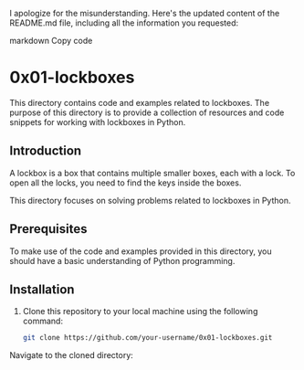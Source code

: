 
I apologize for the misunderstanding. Here's the updated content of the README.md file, including all the information you requested:

markdown
Copy code
# 0x01-lockboxes

This directory contains code and examples related to lockboxes. The purpose of this directory is to provide a collection of resources and code snippets for working with lockboxes in Python.

## Introduction

A lockbox is a box that contains multiple smaller boxes, each with a lock. To open all the locks, you need to find the keys inside the boxes.

This directory focuses on solving problems related to lockboxes in Python.

## Prerequisites

To make use of the code and examples provided in this directory, you should have a basic understanding of Python programming.

## Installation

1. Clone this repository to your local machine using the following command:

   ```bash
   git clone https://github.com/your-username/0x01-lockboxes.git
Navigate to the cloned directory:
